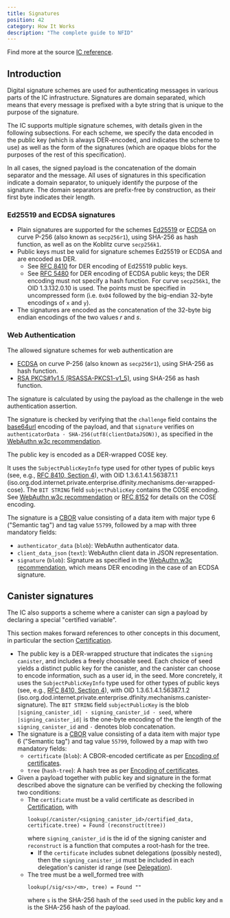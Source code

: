 ```yaml
---
title: Signatures
position: 42
category: How It Works
description: "The complete guide to NFID"
---
```


<div class="-mt-4"><p class="text-gray-600 dark:text-gray-400">Find more at the source <a href="https://internetcomputer.org/docs/current/references/ic-interface-spec/#signatures">IC reference</a>.

## Introduction

Digital signature schemes are used for authenticating messages in various parts of the IC
infrastructure. Signatures are domain separated, which means that every message is prefixed with a
byte string that is unique to the purpose of the signature.

The IC supports multiple signature schemes, with details given in the following subsections. For
each scheme, we specify the data encoded in the public key (which is always DER-encoded, and
indicates the scheme to use) as well as the form of the signatures (which are opaque blobs for the
purposes of the rest of this specification).

In all cases, the signed payload is the concatenation of the domain separator and the message. All
uses of signatures in this specification indicate a domain separator, to uniquely identify the
purpose of the signature. The domain separators are prefix-free by construction, as their first byte
indicates their length.

### Ed25519 and ECDSA signatures

- Plain signatures are supported for the schemes [Ed25519](https://ed25519.cr.yp.to/index.html) or
  [ECDSA](https://nvlpubs.nist.gov/nistpubs/FIPS/NIST.FIPS.186-4.pdf) on curve P-256 (also known as
  `secp256r1`), using SHA-256 as hash function, as well as on the Koblitz curve `secp256k1`.
- Public keys must be valid for signature schemes Ed25519 or ECDSA and are encoded as DER.
  - See [RFC 8410](https://tools.ietf.org/html/rfc8410) for DER encoding of Ed25519 public keys.
  - See [RFC 5480](https://tools.ietf.org/rfc/rfc5480) for DER encoding of ECDSA public keys; the
    DER encoding must not specify a hash function. For curve `secp256k1`, the OID 1.3.132.0.10 is
    used. The points must be specified in uncompressed form (i.e. `0x04` followed by the big-endian
    32-byte encodings of `x` and `y`).
- The signatures are encoded as the concatenation of the 32-byte big endian encodings of the two
  values _r_ and _s_.

### Web Authentication

The allowed signature schemes for web authentication are

- [ECDSA](https://nvlpubs.nist.gov/nistpubs/FIPS/NIST.FIPS.186-4.pdf) on curve P-256 (also known as
  `secp256r1`), using SHA-256 as hash function.
- [RSA PKCS#1v1.5 (RSASSA-PKCS1-v1_5)](https://datatracker.ietf.org/doc/html/rfc8017#section-8.2),
  using SHA-256 as hash function.

The signature is calculated by using the payload as the challenge in the web authentication
assertion.

The signature is checked by verifying that the `challenge` field contains the
[base64url](https://tools.ietf.org/html/rfc4648#section-5) encoding of the payload, and that
`signature` verifies on `authenticatorData · SHA-256(utf8(clientDataJSON))`, as specified in the
[WebAuthn w3c recommendation](https://www.w3.org/TR/webauthn/#op-get-assertion).

The public key is encoded as a DER-wrapped COSE key.

It uses the `SubjectPublicKeyInfo` type used for other types of public keys (see, e.g.,
[RFC 8410, Section 4](https://tools.ietf.org/html/rfc8410#section-4)), with OID
1.3.6.1.4.1.56387.1.1 (iso.org.dod.internet.private.enterprise.dfinity.mechanisms.der-wrapped-cose).
The `BIT STRING` field `subjectPublicKey` contains the COSE encoding. See
[WebAuthn w3c recommendation](https://www.w3.org/TR/webauthn/#sctn-encoded-credPubKey-examples) or
[RFC 8152](https://tools.ietf.org/html/rfc8152#section-13.1) for details on the COSE encoding.

The signature is a
[CBOR](https://internetcomputer.org/docs/current/references/ic-interface-spec#cbor) value consisting
of a data item with major type 6 ("Semantic tag") and tag value `55799`, followed by a map with
three mandatory fields:

- `authenticator_data` (`blob`): WebAuthn authenticator data.
- `client_data_json` (`text`): WebAuthn client data in JSON representation.
- `signature` (`blob`): Signature as specified in the
  [WebAuthn w3c recommendation](https://www.w3.org/TR/webauthn/#signature-attestation-types), which
  means DER encoding in the case of an ECDSA signature.

## Canister signatures

The IC also supports a scheme where a canister can sign a payload by declaring a special "certified
variable".

This section makes forward references to other concepts in this document, in particular the section
[Certification](https://internetcomputer.org/docs/current/references/ic-interface-spec#certification).

- The public key is a DER-wrapped structure that indicates the `signing canister`, and includes a
  freely choosable seed. Each choice of seed yields a distinct public key for the canister, and the
  canister can choose to encode information, such as a user id, in the seed. More concretely, it
  uses the `SubjectPublicKeyInfo` type used for other types of public keys (see, e.g.,
  [RFC 8410, Section 4](https://tools.ietf.org/html/rfc8410#section-4)), with OID
  1.3.6.1.4.1.56387.1.2
  (iso.org.dod.internet.private.enterprise.dfinity.mechanisms.canister-signature). The `BIT STRING`
  field `subjectPublicKey` is the blob `|signing_canister_id| · signing_canister_id · seed`, where
  `|signing_canister_id|` is the one-byte encoding of the the length of the `signing_canister_id`
  and `·` denotes blob concatenation.
- The signature is a
  [CBOR](https://internetcomputer.org/docs/current/references/ic-interface-spec#cbor) value
  consisting of a data item with major type 6 ("Semantic tag") and tag value `55799`, followed by a
  map with two mandatory fields:
  - `certificate` (`blob`): A CBOR-encoded certificate as per
    [Encoding of certificates](https://internetcomputer.org/docs/current/references/ic-interface-spec#certification-encoding).
  - `tree` (`hash-tree`): A hash tree as per
    [Encoding of certificates](https://internetcomputer.org/docs/current/references/ic-interface-spec#certification-encoding).
- Given a payload together with public key and signature in the format described above the signature
  can be verified by checking the following two conditions:
  - The `certificate` must be a valid certificate as described in
    [Certification](https://internetcomputer.org/docs/current/references/ic-interface-spec#certification),
    with
    ```
    lookup(/canister/<signing_canister_id>/certified_data, certificate.tree) = Found (reconstruct(tree))
    ```
    where `signing_canister_id` is the id of the signing canister and `reconstruct` is a function
    that computes a root-hash for the tree.
    - If the `certificate` includes subnet delegations (possibly nested), then the
      `signing_canister_id` must be included in each delegation's canister id range (see
      [Delegation](https://internetcomputer.org/docs/current/references/ic-interface-spec#certification-delegation)).
  - The tree must be a well_formed tree with
    ```
    lookup(/sig/<s>/<m>, tree) = Found ""
    ```
    where `s` is the SHA-256 hash of the `seed` used in the public key and `m` is the SHA-256 hash
    of the payload.
